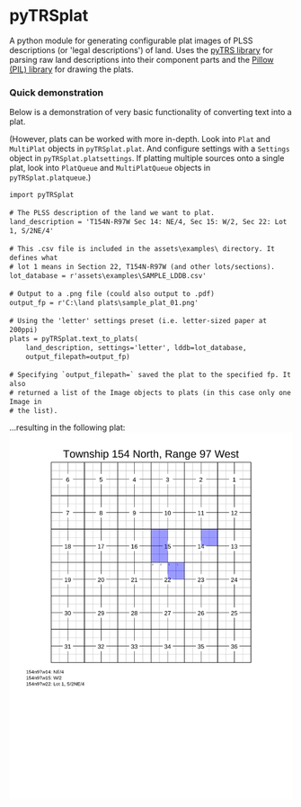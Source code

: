 # pyTRSplat

A python module for generating configurable plat images of PLSS descriptions (or 'legal descriptions') of land. Uses the [pyTRS library](https://github.com/mesji/pyTRS) for parsing raw land descriptions into their component parts and the [Pillow (PIL) library](https://python-pillow.org/) for drawing the plats.


### Quick demonstration

Below is a demonstration of very basic functionality of converting text into a plat.

(However, plats can be worked with more in-depth. Look into `Plat` and `MultiPlat` objects in `pyTRSplat.plat`. And configure settings with a `Settings` object in `pyTRSplat.platsettings`. If platting multiple sources onto a single plat, look into `PlatQueue` and `MultiPlatQueue` objects in `pyTRSplat.platqueue`.)

```
import pyTRSplat

# The PLSS description of the land we want to plat.
land_description = 'T154N-R97W Sec 14: NE/4, Sec 15: W/2, Sec 22: Lot 1, S/2NE/4'

# This .csv file is included in the assets\examples\ directory. It defines what 
# lot 1 means in Section 22, T154N-R97W (and other lots/sections).
lot_database = r'assets\examples\SAMPLE_LDDB.csv'

# Output to a .png file (could also output to .pdf)
output_fp = r'C:\land plats\sample_plat_01.png'

# Using the 'letter' settings preset (i.e. letter-sized paper at 200ppi)
plats = pyTRSplat.text_to_plats(
    land_description, settings='letter', lddb=lot_database, 
    output_filepath=output_fp)

# Specifying `output_filepath=` saved the plat to the specified fp. It also
# returned a list of the Image objects to plats (in this case only one Image in
# the list).
```

...resulting in the following plat:
![sample_plat_01](documentation/sample_plat_01.png)